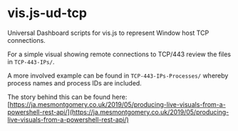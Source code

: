 # vis.js-ud-tcp

Universal Dashboard scripts for vis.js to represent Window host TCP connections.

For a simple visual showing remote connections to TCP/443 review the files in `TCP-443-IPs/`.

A more involved example can be found in `TCP-443-IPs-Processes/` whereby process names and process IDs are included.

The story behind this can be found here:
[https://ja.mesmontgomery.co.uk/2019/05/producing-live-visuals-from-a-powershell-rest-api/](https://ja.mesmontgomery.co.uk/2019/05/producing-live-visuals-from-a-powershell-rest-api/)
